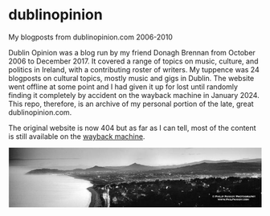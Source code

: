# dublinopinion

My blogposts from dublinopinion.com 2006-2010

Dublin Opinion was a blog run by my friend Donagh Brennan from October 2006 to December 2017. It covered a range of topics on music, culture, and politics in Ireland, with a contributing roster of writers. My tuppence was 24 blogposts on cultural topics, mostly music and gigs in Dublin. The website went offline at some point and I had given it up for lost until randomly finding it completely by accident on the wayback machine in January 2024. This repo, therefore, is an archive of my personal portion of the late, great dublinopinion.com. 

The original website is now 404 but as far as I can tell, most of the content is still available on the [wayback machine](https://web.archive.org/web/20171221233435/http://dublinopinion.com/).

![](/cropped-1234-dublinopinionbanner.jpg)
